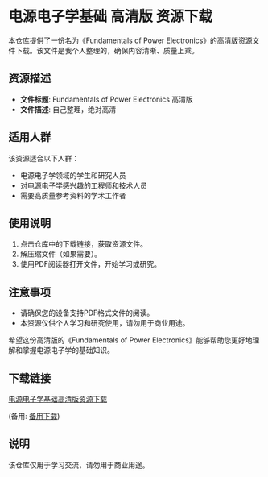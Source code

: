 # 电源电子学基础 高清版 资源下载

本仓库提供了一份名为《Fundamentals of Power Electronics》的高清版资源文件下载。该文件是我个人整理的，确保内容清晰、质量上乘。

## 资源描述

- **文件标题**: Fundamentals of Power Electronics 高清版
- **文件描述**: 自己整理，绝对高清

## 适用人群

该资源适合以下人群：

- 电源电子学领域的学生和研究人员
- 对电源电子学感兴趣的工程师和技术人员
- 需要高质量参考资料的学术工作者

## 使用说明

1. 点击仓库中的下载链接，获取资源文件。
2. 解压缩文件（如果需要）。
3. 使用PDF阅读器打开文件，开始学习或研究。

## 注意事项

- 请确保您的设备支持PDF格式文件的阅读。
- 本资源仅供个人学习和研究使用，请勿用于商业用途。

希望这份高清版的《Fundamentals of Power Electronics》能够帮助您更好地理解和掌握电源电子学的基础知识。

## 下载链接
[电源电子学基础高清版资源下载](https://pan.quark.cn/s/b56cc106b0d9) 

(备用: [备用下载](https://pan.baidu.com/s/1Ju4oA8qeQVtbZ4mTadvlOw?pwd=1234))

## 说明

该仓库仅用于学习交流，请勿用于商业用途。
